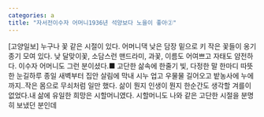 ```yaml
---
categories: a
title: "자서전이수자 어머니1936년 석양보다 노을이 좋아②"
---
```

[고양일보] 누구나 꽃 같은 시절이 있다. 어머니댁 낮은 담장 밑으로 키 작은 꽃들이 옹기종기 모여 있다. 낮 달맞이꽃, 소담스런 맨드라미, 과꽃, 이름도 어여쁘고 자태도 얌전하다. 이수자 어머니도 그런 분이셨다.■ 고단한 삶속에 한줄기 빛, 다정한 말 한마디 따뜻한 눈길하루 종일 새벽부터 집안 살림에 막내 시누 업고 우물물 길어오고 밭농사에 누에까지..작은 몸으로 무쇠처럼 일만 했다. 삶이 뭔지 인생이 뭔지 한순간도 생각할 겨를이 없었다.내 삶에 유일한 희망은 시할머니였다. 시할머니도 나와 같은 고단한 시절을 분명히 보냈던 분인데